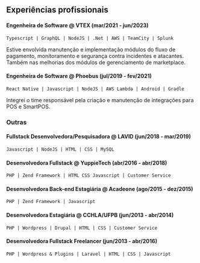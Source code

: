 ## Experiências profissionais

#### Engenheira de Software @ VTEX (mar/2021 - jun/2023)

`Typescript | GraphQL | NodeJS | .Net | AWS | TeamCity | Splunk`

Estive envolvida manutenção e implementação módulos do fluxo de pagamento, monitoramento e segurança contra incidentes e atacantes. Também nas melhorias dos módulos de gerenciamento de marketplace.

#### Engenheira de Software @ Phoebus (jul/2019 - fev/2021)

`React Native | Javascript | NodeJS | AWS Lambda | Android | Gradle`

Integrei o time responsável pela criação e manutenção de integrações para POS e SmartPOS.

### Outras

#### Fullstack Desenvolvedora/Pesquisadora @ LAVID (jun/2018 - mar/2019)

`Javascript | NodeJS | HTML | CSS | MySQL`

#### Desenvolvedora Fullstack @ YuppieTech (abr/2016 - abr/2018)

`PHP | Zend Framework | HTML CSS Javascript | Customer Service`

#### Desenvolvedora Back-end Estagiária @ Acadeone (ago/2015 - dez/2015)

`PHP | Zend Framework | Javascript`

#### Desenvolvedora Estagiária @ CCHLA/UFPB (jun/2013 - abr/2014)

`PHP | Wordpress | Drupal | HTML | CSS | Customer Service`

#### Desenvolvedora Fullstack Freelancer (jun/2013 - abr/2016)

`PHP | Wordpress & Plugins | Laravel | HTML | CSS | Javascript`
